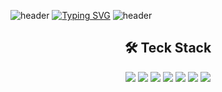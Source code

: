 ![header](https://capsule-render.vercel.app/api?type=waving&color=b3c5ff&height=100&section=header&text=&fontSize=90)
[![Typing SVG](https://readme-typing-svg.demolab.com?font=Pacifico&size=35&pause=2000&color=CACACA&center=true&vCenter=true&repeat=false&width=900&lines=Hi%2C+I'm+Hye+Yeon+%F0%9F%8C%8A)](https://git.io/typing-svg)
![header](https://capsule-render.vercel.app/api?type=waving&color=a1b6fb&height=120&animation=fadeIn&section=footer&text=MobileDeveloper&fontAlign=85&fontSize=20&fontAlignY=80&fontColor=383837)


<div align="center"> 
  
## 🛠️ Teck Stack
  
</div>

<div align="center"> 
  
![](https://img.shields.io/badge/Kotlin-7F52FF\?&style=for-the-badge&logo=Kotlin&logoColor=white) ![](https://img.shields.io/badge/Java-007396?style=for-the-badge&logo=java&logoColor=white)  ![](https://img.shields.io/badge/Android%20Studio-3DDC84.svg?&style=for-the-badge&logo=Android%20Studio&logoColor=white) ![](https://img.shields.io/badge/firebase-FFCA28\?&style=for-the-badge&logo=firebase&logoColor=white) ![](https://img.shields.io/badge/Python-3776AB\?&style=for-the-badge&logo=Python&logoColor=white) ![](https://img.shields.io/badge/Django-092E20\?&style=for-the-badge&logo=Django&logoColor=white) ![](https://img.shields.io/badge/MySQL-4479A1\?&style=for-the-badge&logo=MySQL&logoColor=white) 

</div>


<!--
**hxeyexn/hxeyexn** is a ✨ _special_ ✨ repository because its `README.md` (this file) appears on your GitHub profile.

Here are some ideas to get you started:

- 🔭 I’m currently working on ...
- 🌱 I’m currently learning ...
- 👯 I’m looking to collaborate on ...
- 🤔 I’m looking for help with ...
- 💬 Ask me about ...
- 📫 How to reach me: ...
- 😄 Pronouns: ...
- ⚡ Fun fact: ...
-->
